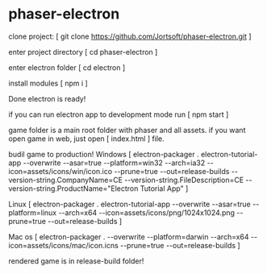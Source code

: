 # phaser-electron

clone project: [ git clone https://github.com/Jortsoft/phaser-electron.git ]

enter project directory [ cd phaser-electron ]

enter electron folder [ cd electron ]

install modules [ npm i ]

Done electron is ready!

if you can run electron app to development mode run
[ npm start ]

game folder is a main root folder with phaser and all assets.
if you want open game in web, just open [ index.html ] file.

budil game to production!
Windows [  electron-packager . electron-tutorial-app --overwrite --asar=true --platform=win32 --arch=ia32 --icon=assets/icons/win/icon.ico --prune=true --out=release-builds --version-string.CompanyName=CE --version-string.FileDescription=CE --version-string.ProductName="Electron Tutorial App" ]

Linux [ electron-packager . electron-tutorial-app --overwrite --asar=true --platform=linux --arch=x64 --icon=assets/icons/png/1024x1024.png --prune=true --out=release-builds ]

Mac os [ electron-packager . --overwrite --platform=darwin --arch=x64 --icon=assets/icons/mac/icon.icns --prune=true --out=release-builds ]

rendered game is in release-build folder!
